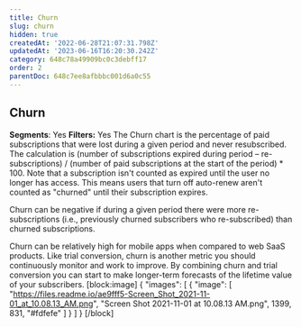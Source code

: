 ```yaml
---
title: Churn
slug: churn
hidden: true
createdAt: '2022-06-28T21:07:31.798Z'
updatedAt: '2023-06-16T16:20:30.242Z'
category: 648c78a49909bc0c3debff17
order: 2
parentDoc: 648c7ee8afbbbc001d6a0c55
---
```

## Churn
**Segments**: Yes
**Filters:** Yes
The Churn chart is the percentage of paid subscriptions that were lost during a given period and never resubscribed. The calculation is (number of subscriptions expired during period – re-subscriptions) / (number of paid subscriptions at the start of the period) * 100. Note that a subscription isn't counted as expired until the user no longer has access. This means users that turn off auto-renew aren't counted as "churned" until their subscription expires.

Churn can be negative if during a given period there were more re-subscriptions (i.e., previously churned subscribers who re-subscribed) than churned subscriptions.

Churn can be relatively high for mobile apps when compared to web SaaS products. Like trial conversion, churn is another metric you should continuously monitor and work to improve. By combining churn and trial conversion you can start to make longer-term forecasts of the lifetime value of your subscribers. 
[block:image]
{
  "images": [
    {
      "image": [
        "https://files.readme.io/ae9fff5-Screen_Shot_2021-11-01_at_10.08.13_AM.png",
        "Screen Shot 2021-11-01 at 10.08.13 AM.png",
        1399,
        831,
        "#fdfefe"
      ]
    }
  ]
}
[/block]